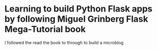# Learning to build Python Flask apps by following Miguel Grinberg Flask Mega-Tutorial book
I followed the read the book to through to build a microblog
